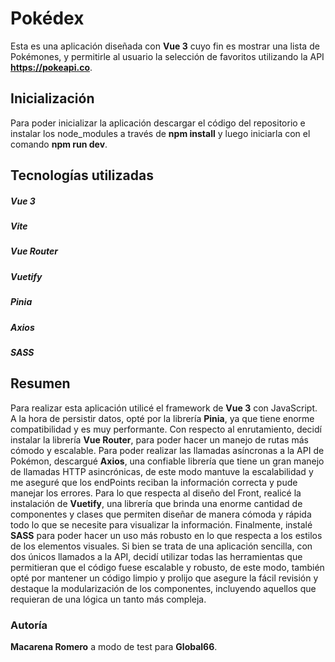 # Pokédex

Esta es una aplicación diseñada con **Vue 3** cuyo fin es mostrar una lista de Pokémones, y permitirle al usuario la selección de favoritos utilizando la API **https://pokeapi.co**.


## Inicialización
Para poder inicializar la aplicación descargar el código del repositorio e instalar los node_modules a través de **npm install** y luego iniciarla con el comando **npm run dev**.


## Tecnologías utilizadas
#####    **Vue 3**
#####    **Vite**
#####    **Vue Router**
#####    **Vuetify**
#####    **Pinia**
#####    **Axios**
#####    **SASS**


## Resumen
Para realizar esta aplicación utilicé el framework de **Vue 3** con JavaScript. A la hora de persistir datos, opté por la librería **Pinia**, ya que tiene enorme compatibilidad y es muy performante. Con respecto al enrutamiento, decidí instalar la librería **Vue Router**, para poder hacer un manejo de rutas más cómodo y escalable. Para poder realizar las llamadas asíncronas a la API de Pokémon, descargué **Axios**, una confiable librería que tiene un gran manejo de llamadas HTTP asincrónicas, de este modo mantuve la escalabilidad y me aseguré que los endPoints reciban la información correcta y pude manejar los errores. Para lo que respecta al diseño del Front, realicé la instalación de **Vuetify**, una librería que brinda una enorme cantidad de componentes y clases que permiten diseñar de manera cómoda y rápida todo lo que se necesite para visualizar la información. Finalmente, instalé **SASS** para poder hacer un uso más robusto en lo que respecta a los estilos de los elementos visuales.
Si bien se trata de una aplicación sencilla, con dos únicos llamados a la API, decidí utilizar todas las herramientas que permitieran que el código fuese escalable y robusto, de este modo, también opté por mantener un código limpio y prolijo que asegure la fácil revisión y destaque la modularización de los componentes, incluyendo aquellos que requieran de una lógica un tanto más compleja.


### Autoría
**Macarena Romero** a modo de test para **Global66**.
